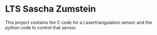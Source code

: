 # LTS Sascha Zumstein
This project contains the C code for a Lasertriangulation sensor and the python code to control that sensor.
